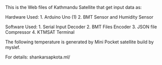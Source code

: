 
This is the Web files of Kathmandu Satellite that get input data as:


Hardware Used:
    1. Arduino Uno (1)
    2. BMT Sensor and Humidity Sensor
    
Software Used:
    1. Serial Input Decoder
    2. BMT Files Encoder
    3. JSON file Compressor
    4. KTMSAT Terminal
    
    
The following temperature is generated by Mini Pocket satellite build by myslef.

For details: shankarsapkota.ml/

